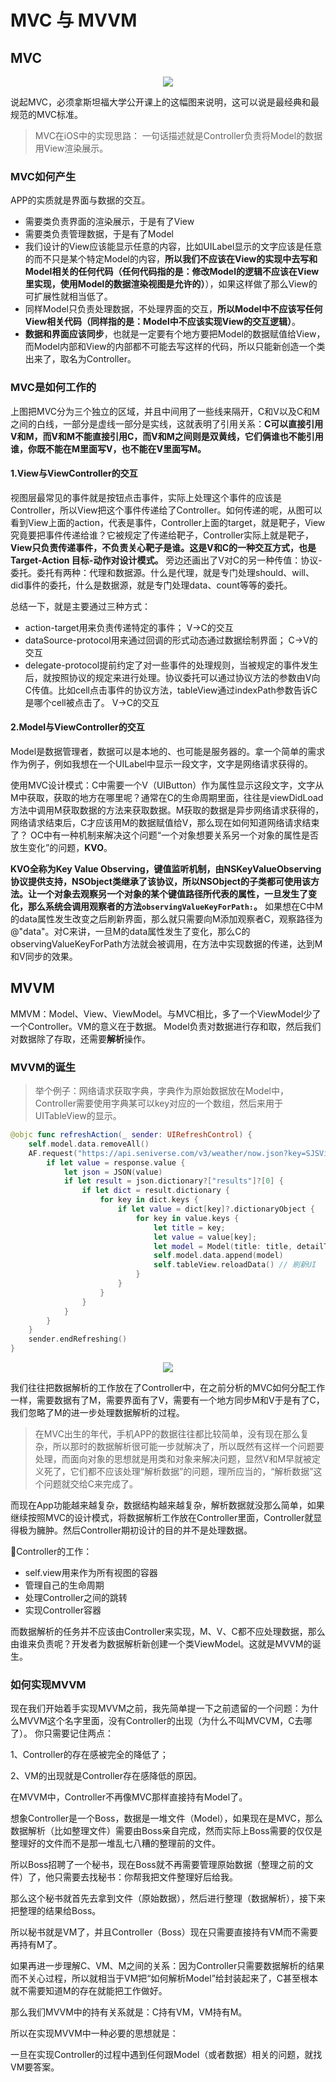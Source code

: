# MVC 与 MVVM
## MVC

<p align="center">
<img src="../resources/MVC.jpeg">
</p>

说起MVC，必须拿斯坦福大学公开课上的这幅图来说明，这可以说是最经典和最规范的MVC标准。

> MVC在iOS中的实现思路： 一句话描述就是Controller负责将Model的数据用View渲染展示。

### MVC如何产生

APP的实质就是界面与数据的交互。

- 需要类负责界面的渲染展示，于是有了View
- 需要类负责管理数据，于是有了Model
- 我们设计的View应该能显示任意的内容，比如UILabel显示的文字应该是任意的而不只是某个特定Model的内容，**所以我们不应该在View的实现中去写和Model相关的任何代码（任何代码指的是：修改Model的逻辑不应该在View里实现，使用Model的数据渲染视图是允许的）**），如果这样做了那么View的可扩展性就相当低了。
- 同样Model只负责处理数据，不处理界面的交互，**所以Model中不应该写任何View相关代码（同样指的是：Model中不应该实现View的交互逻辑）**。
- **数据和界面应该同步**，也就是一定要有个地方要把Model的数据赋值给View，而Model内部和View的内部都不可能去写这样的代码，所以只能新创造一个类出来了，取名为Controller。


### MVC是如何工作的

上图把MVC分为三个独立的区域，并且中间用了一些线来隔开，C和V以及C和M之间的白线，一部分是虚线一部分是实线，这就表明了引用关系：**C可以直接引用V和M，而V和M不能直接引用C，而V和M之间则是双黄线，它们俩谁也不能引用谁，你既不能在M里面写V，也不能在V里面写M。**

#### 1.View与ViewController的交互


视图层最常见的事件就是按钮点击事件，实际上处理这个事件的应该是Controller，所以View把这个事件传递给了Controller。如何传递的呢，从图可以看到View上面的action，代表是事件，Controller上面的target，就是靶子，View究竟要把事件传递给谁？它被规定了传递给靶子，Controller实际上就是靶子，**View只负责传递事件，不负责关心靶子是谁。这是V和C的一种交互方式，也是Target-Action 目标-动作对设计模式。**
旁边还画出了V对C的另一种传值：协议-委托。委托有两种：代理和数据源。什么是代理，就是专门处理should、will、did事件的委托，什么是数据源，就是专门处理data、count等等的委托。

总结一下，就是主要通过三种方式：
- action-target用来负责传递特定的事件； V->C的交互
- dataSource-protocol用来通过回调的形式动态通过数据绘制界面； C->V的交互
- delegate-protocol提前约定了对一些事件的处理规则，当被规定的事件发生后，就按照协议的规定来进行处理。协议委托可以通过协议方法的参数由V向C传值。比如cell点击事件的协议方法，tableView通过indexPath参数告诉C是哪个cell被点击了。 V->C的交互

#### 2.Model与ViewController的交互

Model是数据管理者，数据可以是本地的、也可能是服务器的。拿一个简单的需求作为例子，例如我想在一个UILabel中显示一段文字，文字是网络请求获得的。

使用MVC设计模式：C中需要一个V（UIButton）作为属性显示这段文字，文字从M中获取，获取的地方在哪里呢？通常在C的生命周期里面，往往是viewDidLoad方法中调用M获取数据的方法来获取数据。M获取的数据是异步网络请求获得的，网络请求结束后，C才应该用M的数据赋值给V，那么现在如何知道网络请求结束了？
OC中有一种机制来解决这个问题“一个对象想要关系另一个对象的属性是否放生变化”的问题，**KVO**。



**KVO全称为Key Value Observing，键值监听机制，由NSKeyValueObserving协议提供支持，NSObject类继承了该协议，所以NSObject的子类都可使用该方法。让一个对象去观察另一个对象的某个键值路径所代表的属性，一旦发生了变化，那么系统会调用观察者的方法`observingValueKeyForPath:`。** 如果想在C中M的data属性发生改变之后刷新界面，那么就只需要向M添加观察者C，观察路径为@"data"。对C来讲，一旦M的data属性发生了变化，那么C的observingValueKeyForPath方法就会被调用，在方法中实现数据的传递，达到M和V同步的效果。

## MVVM

MMVM：Model、View、ViewModel。与MVC相比，多了一个ViewModel少了一个Controller。VM的意义在于数据。
Model负责对数据进行存和取，然后我们对数据除了存取，还需要**解析**操作。

### MVVM的诞生

> 举个例子：网络请求获取字典，字典作为原始数据放在Model中，Controller需要使用字典某可以key对应的一个数组，然后来用于UITableView的显示。

```swift
@objc func refreshAction(_ sender: UIRefreshControl) {
    self.model.data.removeAll()
    AF.request("https://api.seniverse.com/v3/weather/now.json?key=SJSVidYf39dI84d0s&location=shanghai&language=zh-Hans&unit=c").responseJSON { (response) in
        if let value = response.value {
            let json = JSON(value)
            if let result = json.dictionary?["results"]?[0] {
                if let dict = result.dictionary {
                    for key in dict.keys {
                        if let value = dict[key]?.dictionaryObject {
                            for key in value.keys {
                                let title = key;
                                let value = value[key];
                                let model = Model(title: title, detailTitle: value as! String)
                                self.model.data.append(model)
                                self.tableView.reloadData() // 刷新UI
                            }
                        }
                    }
                }
            }
        }
    }
    sender.endRefreshing()
}
```

<p align="center">
<img src="../resources/MVC.gif">
</p>

我们往往把数据解析的工作放在了Controller中，在之前分析的MVC如何分配工作一样，需要数据有了M，需要界面有了V，需要有一个地方同步M和V于是有了C，我们忽略了M的进一步处理数据解析的过程。

> 在MVC出生的年代，手机APP的数据往往都比较简单，没有现在那么复杂，所以那时的数据解析很可能一步就解决了，所以既然有这样一个问题要处理，而面向对象的思想就是用类和对象来解决问题，显然V和M早就被定义死了，它们都不应该处理“解析数据”的问题，理所应当的，“解析数据”这个问题就交给C来完成了。

而现在App功能越来越复杂，数据结构越来越复杂，解析数据就没那么简单，如果继续按照MVC的设计模式，将数据解析工作放在Controller里面，Controller就显得极为臃肿。然后Controller期初设计的目的并不是处理数据。

Controller的工作：
- self.view用来作为所有视图的容器
- 管理自己的生命周期
- 处理Controller之间的跳转
- 实现Controller容器

而数据解析的任务并不应该由Controller来实现，M、V、C都不应处理数据，那么由谁来负责呢？开发者为数据解析新创建一个类ViewModel。这就是MVVM的诞生。

### 如何实现MVVM

现在我们开始着手实现MVVM之前，我先简单提一下之前遗留的一个问题：为什么MVVM这个名字里面，没有Controller的出现（为什么不叫MVCVM，C去哪了）。
你只需要记住两点：

1、Controller的存在感被完全的降低了；

2、VM的出现就是Controller存在感降低的原因。

在MVVM中，Controller不再像MVC那样直接持有Model了。

想象Controller是一个Boss，数据是一堆文件（Model），如果现在是MVC，那么数据解析（比如整理文件）需要由Boss亲自完成，然而实际上Boss需要的仅仅是整理好的文件而不是那一堆乱七八糟的整理前的文件。

所以Boss招聘了一个秘书，现在Boss就不再需要管理原始数据（整理之前的文件）了，他只需要去找秘书：你帮我把文件整理好后给我。

那么这个秘书就首先去拿到文件（原始数据），然后进行整理（数据解析），接下来把整理的结果给Boss。

所以秘书就是VM了，并且Controller（Boss）现在只需要直接持有VM而不需要再持有M了。

如果再进一步理解C、VM、M之间的关系：因为Controller只需要数据解析的结果而不关心过程，所以就相当于VM把“如何解析Model”给封装起来了，C甚至根本就不需要知道M的存在就能把工作做好。

那么我们MVVM中的持有关系就是：C持有VM，VM持有M。

所以在实现MVVM中一种必要的思想就是：

一旦在实现Controller的过程中遇到任何跟Model（或者数据）相关的问题，就找VM要答案。